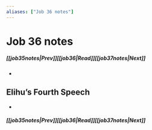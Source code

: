 ```yaml
---
aliases: ["Job 36 notes"]
---
```

# Job 36 notes
##### <span class=arrow-left></span>[[job35notes|Prev]]<span class=navigation-separator></span>[[job36|Read]]<span class=navigation-separator></span>[[job37notes|Next]]<span class=arrow-right></span>
- 
## Elihu’s Fourth Speech
- 
##### <span class=arrow-left></span>[[job35notes|Prev]]<span class=navigation-separator></span>[[job36|Read]]<span class=navigation-separator></span>[[job37notes|Next]]<span class=arrow-right></span>
